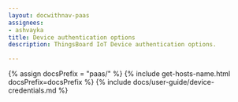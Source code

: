 ```yaml
---
layout: docwithnav-paas
assignees:
- ashvayka
title: Device authentication options
description: ThingsBoard IoT Device authentication options.

---
```


{% assign docsPrefix = "paas/" %}
{% include get-hosts-name.html docsPrefix=docsPrefix %}
{% include docs/user-guide/device-credentials.md %}